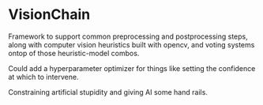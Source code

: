 # VisionChain
Framework to support common preprocessing and postprocessing steps, along with computer vision heuristics built with opencv, and voting systems ontop of those heuristic-model combos. 

Could add a hyperparameter optimizer for things like setting the confidence at which to intervene.

Constraining artificial stupidity and giving AI some hand rails.

